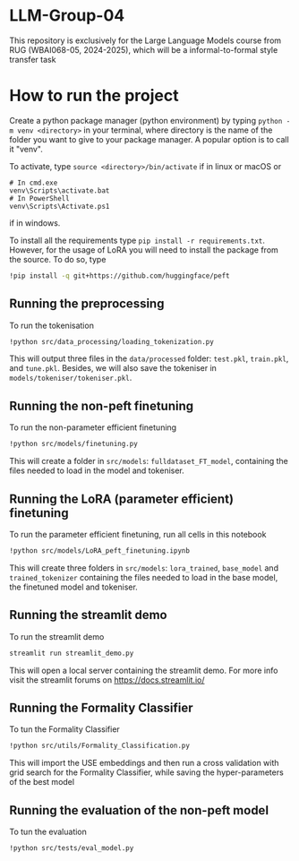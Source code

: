 # LLM-Group-04
This repository is exclusively for the Large Language Models course from RUG (WBAI068-05, 2024-2025), which will be a informal-to-formal style transfer task

# How to run the project
Create a python package manager (python environment) by typing 
`python -m venv <directory>`
in your terminal, where directory is the name of the folder you want to give to your package manager. A popular option is to call it "venv".

To activate, type 
`source <directory>/bin/activate`
if in linux or macOS or 
```shell
# In cmd.exe
venv\Scripts\activate.bat
# In PowerShell
venv\Scripts\Activate.ps1
```
if in windows.

To install all the requirements type 
`pip install -r requirements.txt`.
However, for the usage of LoRA you will need to install the package from the source. To do so, type
```bash
!pip install -q git+https://github.com/huggingface/peft
```

## Running the preprocessing

To run the tokenisation
```bash
!python src/data_processing/loading_tokenization.py
```
This will output three files in the `data/processed` folder: 
`test.pkl`, `train.pkl`, and `tune.pkl`.
Besides, we will also save the tokeniser in `models/tokeniser/tokeniser.pkl`.


## Running the non-peft finetuning

To run the non-parameter efficient finetuning
```bash
!python src/models/finetuning.py
```
This will create a folder in `src/models`: 
`fulldataset_FT_model`, containing the files needed to load in the model and tokeniser.

## Running the LoRA (parameter efficient) finetuning

To run the parameter efficient finetuning, run all cells in this notebook
```bash
!python src/models/LoRA_peft_finetuning.ipynb
```
This will create three folders in `src/models`: 
`lora_trained`, `base_model` and `trained_tokenizer` containing the files needed to load in the base model, the finetuned model and tokeniser.

## Running the streamlit demo

To run the streamlit demo
```bash
streamlit run streamlit_demo.py
```
This will open a local server containing the streamlit demo. For more info visit the streamlit forums on https://docs.streamlit.io/

## Running the Formality Classifier

To tun the Formality Classifier
```bash
!python src/utils/Formality_Classification.py
```
This will import the USE embeddings and then run a cross validation with grid search for the Formality Classifier, while saving the hyper-parameters of the best model

## Running the evaluation of the non-peft model

To tun the evaluation
```bash
!python src/tests/eval_model.py
```

